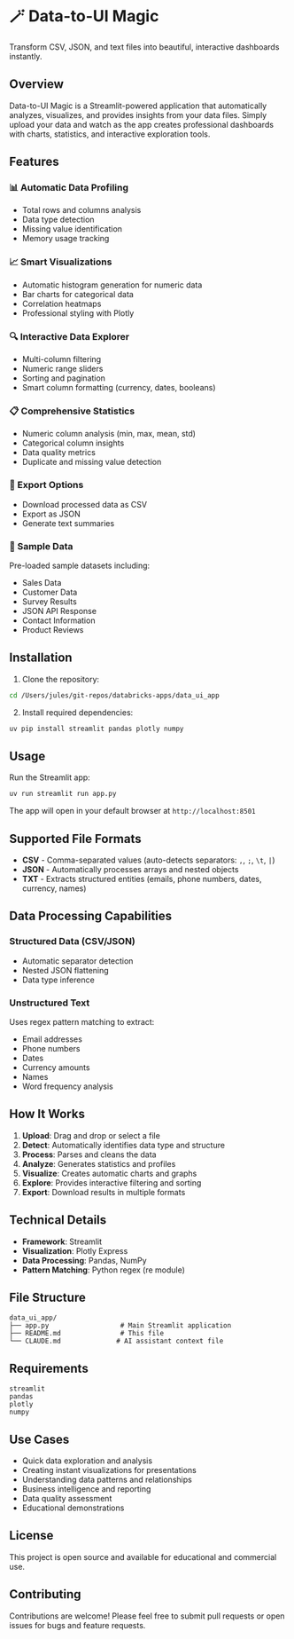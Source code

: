 # 🪄 Data-to-UI Magic

Transform CSV, JSON, and text files into beautiful, interactive dashboards instantly.

## Overview

Data-to-UI Magic is a Streamlit-powered application that automatically analyzes, visualizes, and provides insights from your data files. Simply upload your data and watch as the app creates professional dashboards with charts, statistics, and interactive exploration tools.

## Features

### 📊 Automatic Data Profiling
- Total rows and columns analysis
- Data type detection
- Missing value identification
- Memory usage tracking

### 📈 Smart Visualizations
- Automatic histogram generation for numeric data
- Bar charts for categorical data
- Correlation heatmaps
- Professional styling with Plotly

### 🔍 Interactive Data Explorer
- Multi-column filtering
- Numeric range sliders
- Sorting and pagination
- Smart column formatting (currency, dates, booleans)

### 📋 Comprehensive Statistics
- Numeric column analysis (min, max, mean, std)
- Categorical column insights
- Data quality metrics
- Duplicate and missing value detection

### 💾 Export Options
- Download processed data as CSV
- Export as JSON
- Generate text summaries

### 🎯 Sample Data
Pre-loaded sample datasets including:
- Sales Data
- Customer Data
- Survey Results
- JSON API Response
- Contact Information
- Product Reviews

## Installation

1. Clone the repository:
```bash
cd /Users/jules/git-repos/databricks-apps/data_ui_app
```

2. Install required dependencies:
```bash
uv pip install streamlit pandas plotly numpy
```

## Usage

Run the Streamlit app:
```bash
uv run streamlit run app.py
```

The app will open in your default browser at `http://localhost:8501`

## Supported File Formats

- **CSV** - Comma-separated values (auto-detects separators: `,`, `;`, `\t`, `|`)
- **JSON** - Automatically processes arrays and nested objects
- **TXT** - Extracts structured entities (emails, phone numbers, dates, currency, names)

## Data Processing Capabilities

### Structured Data (CSV/JSON)
- Automatic separator detection
- Nested JSON flattening
- Data type inference

### Unstructured Text
Uses regex pattern matching to extract:
- Email addresses
- Phone numbers
- Dates
- Currency amounts
- Names
- Word frequency analysis

## How It Works

1. **Upload**: Drag and drop or select a file
2. **Detect**: Automatically identifies data type and structure
3. **Process**: Parses and cleans the data
4. **Analyze**: Generates statistics and profiles
5. **Visualize**: Creates automatic charts and graphs
6. **Explore**: Provides interactive filtering and sorting
7. **Export**: Download results in multiple formats

## Technical Details

- **Framework**: Streamlit
- **Visualization**: Plotly Express
- **Data Processing**: Pandas, NumPy
- **Pattern Matching**: Python regex (re module)

## File Structure

```
data_ui_app/
├── app.py                  # Main Streamlit application
├── README.md               # This file
└── CLAUDE.md              # AI assistant context file
```

## Requirements

```
streamlit
pandas
plotly
numpy
```

## Use Cases

- Quick data exploration and analysis
- Creating instant visualizations for presentations
- Understanding data patterns and relationships
- Business intelligence and reporting
- Data quality assessment
- Educational demonstrations

## License

This project is open source and available for educational and commercial use.

## Contributing

Contributions are welcome! Please feel free to submit pull requests or open issues for bugs and feature requests.
